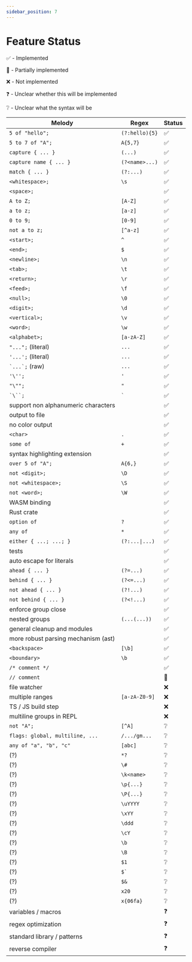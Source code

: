 ```yaml
---
sidebar_position: 7
---
```


# Feature Status

✅ - Implemented

🐣 - Partially implemented

❌ - Not implemented

❓ - Unclear whether this will be implemented

❔ - Unclear what the syntax will be

| Melody                              | Regex                 | Status      |
| ----------------------------------- | --------------------- | ----------- |
| `5 of "hello";`                     | `(?:hello){5}`        | ✅          |
| `5 to 7 of "A";`                    | `A{5,7}`              | ✅          |
| `capture { ... }`                   | `(...)`               | ✅          |
| `capture name { ... }`              | `(?<name>...)`        | ✅          |
| `match { ... }`                     | `(?:...)`             | ✅          |
| `<whitespace>;`                     | `\s`                  | ✅          |
| `<space>;`                          | ` `                   | ✅          |
| `A to Z;`                           | `[A-Z]`               | ✅          |
| `a to z;`                           | `[a-z]`               | ✅          |
| `0 to 9;`                           | `[0-9]`               | ✅          |
| `not a to z;`                       | `[^a-z]`              | ✅          |
| `<start>;`                          | `^`                   | ✅          |
| `<end>;`                            | `$`                   | ✅          |
| `<newline>;`                        | `\n`                  | ✅          |
| `<tab>;`                            | `\t`                  | ✅          |
| `<return>;`                         | `\r`                  | ✅          |
| `<feed>;`                           | `\f`                  | ✅          |
| `<null>;`                           | `\0`                  | ✅          |
| `<digit>;`                          | `\d`                  | ✅          |
| `<vertical>;`                       | `\v`                  | ✅          |
| `<word>;`                           | `\w`                  | ✅          |
| `<alphabet>;`                       | `[a-zA-Z]`            | ✅          |
| `"...";` (literal)                  | `...`                 | ✅          |
| `'...';` (literal)                  | `...`                 | ✅          |
| <code>\`...\`;</code> (raw)         | `...`                 | ✅          |
| `'\'';`                             | `'`                   | ✅          |
| `"\"";`                             | `"`                   | ✅          |
| <code>`\\\``;</code>                | <code>\`</code>       | ✅          |
| support non alphanumeric characters |                       | ✅          |
| output to file                      |                       | ✅          |
| no color output                     |                       | ✅          |
| `<char>`                            | `.`                   | ✅          |
| `some of`                           | `+`                   | ✅          |
| syntax highlighting extension       |                       | ✅          |
| `over 5 of "A";`                    | `A{6,}`               | ✅          |
| `not <digit>;`                      | `\D`                  | ✅          |
| `not <whitespace>;`                 | `\S`                  | ✅          |
| `not <word>;`                       | `\W`                  | ✅          |
| WASM binding                        |                       | ✅          |
| Rust crate                          |                       | ✅          |
| `option of`                         | `?`                   | ✅          |
| `any of`                            | `*`                   | ✅          |
| `either { ...; ...; }`              | `(?:...\|...)`        | ✅          |
| tests                               |                       | ✅          |
| auto escape for literals            |                       | ✅          |
| `ahead { ... }`                     | `(?=...)`             | ✅          |
| `behind { ... }`                    | `(?<=...)`            | ✅          |
| `not ahead { ... }`                 | `(?!...)`             | ✅          |
| `not behind { ... }`                | `(?<!...)`            | ✅          |
| enforce group close                 |                       | ✅          |
| nested groups                       | `(...(...))`          | ✅          |
| general cleanup and modules         |                       | ✅          |
| more robust parsing mechanism (ast) |                       | ✅          |
| `<backspace>`                       | `[\b]`                | ✅          |
| `<boundary>`                        | `\b`                  | ✅          |
| `/* comment */`                     |                       | ✅          |
| `// comment`                        |                       | 🐣          |
| file watcher                        |                       | ❌          |
| multiple ranges                     | `[a-zA-Z0-9]`         | ❌          |
| TS / JS build step                  |                       | ❌          |
| multiline groups in REPL            |                       | ❌          |
| `not "A";`                          | `[^A]`                | ❔          |
| `flags: global, multiline, ...`     | `/.../gm...`          | ❔          |
| `any of "a", "b", "c"`              | `[abc]`               | ❔          |
| (?)                                 | `*?`                  | ❔          |
| (?)                                 | `\#`                  | ❔          |
| (?)                                 | `\k<name>`            | ❔          |
| (?)                                 | `\p{...}`             | ❔          |
| (?)                                 | `\P{...}`             | ❔          |
| (?)                                 | `\uYYYY`              | ❔          |
| (?)                                 | `\xYY`                | ❔          |
| (?)                                 | `\ddd`                | ❔          |
| (?)                                 | `\cY`                 | ❔          |
| (?)                                 | `\b`                  | ❔          |
| (?)                                 | `\B`                  | ❔          |
| (?)                                 | `$1`                  | ❔          |
| (?)                                 | <code>$\`</code>      | ❔          |
| (?)                                 | `$&`                  | ❔          |
| (?)                                 | `x20`                 | ❔          |
| (?)                                 | `x{06fa}`             | ❔          |
| variables / macros                  |                       | ❓          |
| regex optimization                  |                       | ❓          |
| standard library / patterns         |                       | ❓          |
| reverse compiler                    |                       | ❓          |